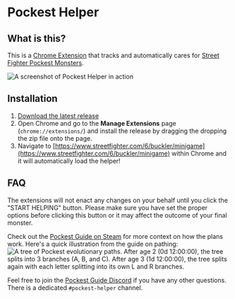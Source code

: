 # Pockest Helper

## What is this?

This is a [Chrome Extension](chrome://extensions/) that tracks and automatically cares for [Street Fighter Pockest Monsters](https://www.streetfighter.com/6/buckler/minigame).

![A screenshot of Pockest Helper in action](https://i.imgur.com/dRrkAPd.png)

## Installation

1. [Download the latest release](https://github.com/folklorelabs/pockest-helper/releases/latest)
2. Open Chrome and go to the **Manage Extensions** page (`chrome://extensions/`) and install the release by dragging the dropping the zip file onto the page.
3. Navigate to [https://www.streetfighter.com/6/buckler/minigame](https://www.streetfighter.com/6/buckler/minigame) within Chrome and it will automatically load the helper!

## FAQ

The extensions will not enact any changes on your behalf until you click the "START HELPING" button. Please make sure you have set the proper options before clicking this button or it may affect the outcome of your final monster.

Check out the [Pockest Guide on Steam](https://steamcommunity.com/sharedfiles/filedetails/?id=3003515624) for more context on how the plans work. Here's a quick illustration from the guide on pathing:
![A tree of Pockest evolutionary paths. After age 2 (0d 12:00:00), the tree splits into 3 branches (A, B, and C). After age 3 (1d 12:00:00), the tree splits again with each letter splitting into its own L and R branches.](https://steamuserimages-a.akamaihd.net/ugc/2233283241947427052/827EBBB3FA1C8E3B98E94551F18476DF03DE069E/)

Feel free to join the [Pockest Guide Discord](https://discord.gg/492bdzBDu) if you have any other questions. There is a dedicated `#pockest-helper` channel.

